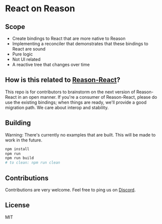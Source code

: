 React on Reason
===

Scope
---
- Create bindings to React that are more native to Reason
- Implementing a reconciler that demonstrates that these bindings to React are sound
- Pure logic 
- Not UI related
- A reactive tree that changes over time

How is this related to [Reason-React](https://github.com/reasonml/reason-react)?
---
This repo is for contributors to brainstorm on the next version of Reason-React in an open manner. If you're a consumer of Reason-React, please do use the existing bindings; when things are ready, we'll provide a good migration path. We care about interop and stability.

Building
---
Warning: There's currently no examples that are built. This will be made to
work in the future.

```sh
npm install
npm run 
npm run build
# to clean: npm run clean 
```

Contributions
---
Contributions are very welcome. Feel free to ping us on [Discord](https://discord.gg/reasonml).

License
---
MIT
